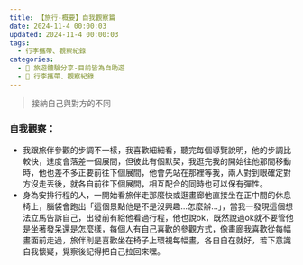 ```yaml
---
title: 【旅行-概要】自我觀察篇
date: 2024-11-4 00:00:03
updated: 2024-11-4 00:00:03
tags:
  - 行李攜帶、觀察紀錄
categories: 
  - 🌴 旅遊體驗分享-目前皆為自助遊
  - 🥥 行李攜帶、觀察紀錄
---
```

>	接納自己與對方的不同
<!-- more -->

### 自我觀察：
+ 我跟旅伴參觀的步調不一樣，我喜歡細細看，聽完每個導覽說明，他的步調比較快，進度會落差一個展間，但彼此有個默契，我逛完我的開始往他那間移動時，他也差不多正要前往下個展間，他會先站在那裡等我，兩人對到眼確定對方沒走丟後，就各自前往下個展間，相互配合的同時也可以保有彈性。
+ 身為安排行程的人，一開始看旅伴走那麼快或逛畫廊他直接坐在正中間的休息椅上，腦袋會跑出「這個景點他是不是沒興趣...怎麼辦...」，當我一發現這個想法立馬告訴自己，出發前有給他看過行程，他也說ok，既然說過ok就不要管他是坐著發呆還是怎麼樣，每個人有自己喜歡的參觀方式，像畫廊我喜歡從每幅畫面前走過，旅伴則是喜歡坐在椅子上環視每幅畫，各自自在就好，若下意識自我懷疑，覺察後記得把自己拉回來嘿。




